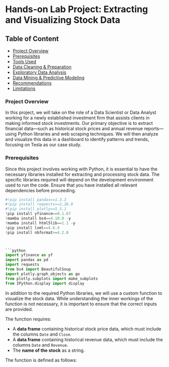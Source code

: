 # Hands-on Lab Project: Extracting and Visualizing Stock Data

## Table of Content
- [Project Overview](#project-overview)
- [Prerequisites](#prerequisites)
- [Tools Used](#tools-used)
- [Data Cleaning & Preparation](#data-cleaning--preparation)
- [Exploratory Data Analysis](#exploratory-data-analysis)
- [Data Mining & Predictive Modeling](#data-mining--predictive-modeling)
- [Recommendations](#recommendations)
- [Limitations](#limitations)

### Project Overview
In this project, we will take on the role of a Data Scientist or Data Analyst working for a newly established investment firm that assists clients in making informed stock investments. Our primary objective is to extract financial data—such as historical stock prices and annual revenue reports—using Python libraries and web scraping techniques. We will then analyze and visualize this data in a dashboard to identify patterns and trends, focusing on Tesla as our case study.

### Prerequisites
Since this project involves working with Python, it is essential to have the necessary libraries installed for extracting and processing stock data. The specific libraries required will depend on the development environment used to run the code. Ensure that you have installed all relevant dependencies before proceeding.

```python
#!pip install pandas==1.3.3
#!pip install requests==2.26.0
#!pip install plotly==5.3.1
!pip install yfinance==0.1.67
!mamba install bs4==4.10.0 -y
!mamba install html5lib==1.1 -y
!pip install lxml==4.6.4
!pip install nbformat>=4.2.0



```python
import yfinance as yf
import pandas as pd
import requests
from bs4 import BeautifulSoup
import plotly.graph_objects as go
from plotly.subplots import make_subplots
from IPython.display import display

```
In addition to the required Python libraries, we will use a custom function to visualize the stock data. While understanding the inner workings of the function is not necessary, it is important to ensure that the correct inputs are provided.

The function requires:
- A **data frame** containing historical stock price data, which must include the columns `Date` and `Close`.
- A **data frame** containing historical revenue data, which must include the columns `Date` and `Revenue`.
- The **name of the stock** as a string.

The function is defined as follows:


